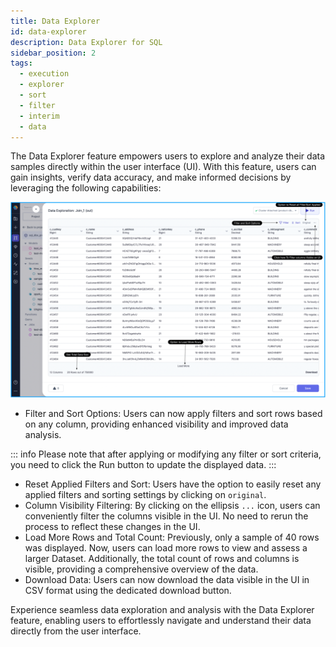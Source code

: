 ```yaml
---
title: Data Explorer
id: data-explorer
description: Data Explorer for SQL
sidebar_position: 2
tags:
  - execution
  - explorer
  - sort
  - filter
  - interim
  - data
---
```


The Data Explorer feature empowers users to explore and analyze their data samples directly within the user interface (UI). With this feature, users can gain insights, verify data accuracy, and make informed decisions by leveraging the following capabilities:

![DataExplorer](img/dataExplorer.png)

- Filter and Sort Options: Users can now apply filters and sort rows based on any column, providing enhanced visibility and improved data analysis.

::: info
Please note that after applying or modifying any filter or sort criteria, you need to click the Run button to update the displayed data.
:::

- Reset Applied Filters and Sort: Users have the option to easily reset any applied filters and sorting settings by clicking on `original`.
- Column Visibility Filtering: By clicking on the ellipsis `...` icon, users can conveniently filter the columns visible in the UI. No need to rerun the process to reflect these changes in the UI.
- Load More Rows and Total Count: Previously, only a sample of 40 rows was displayed. Now, users can load more rows to view and assess a larger Dataset. Additionally, the total count of rows and columns is visible, providing a comprehensive overview of the data.
- Download Data: Users can now download the data visible in the UI in CSV format using the dedicated download button.

Experience seamless data exploration and analysis with the Data Explorer feature, enabling users to effortlessly navigate and understand their data directly from the user interface.
